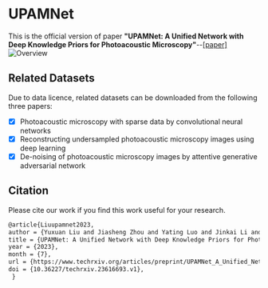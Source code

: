 # UPAMNet
This is the official version of paper **"UPAMNet: A Unified Network with Deep Knowledge Priors for Photoacoustic Microscopy"**--[[paper]](https://www.techrxiv.org/articles/preprint/UPAMNet_A_Unified_Network_with_Deep_Knowledge_Priors_for_Photoacoustic_Microscopy/23616693)
![Overview](https://github.com/Lrnyux/UPAMNet/assets/86871168/f6f1ee3f-195a-4409-9c70-4264af2abf53)


## Related Datasets
Due to data licence, related datasets can be downloaded from the following three papers:
- [x] Photoacoustic microscopy with sparse data by convolutional neural networks
- [x] Reconstructing undersampled photoacoustic microscopy images using deep learning
- [x] De-noising of photoacoustic microscopy images by attentive generative adversarial network

## Citation
Please cite our work if you find this work useful for your research.
```latex
@article{Liuupamnet2023,
author = {Yuxuan Liu and Jiasheng Zhou and Yating Luo and Jinkai Li and Sung-Liang Chen and Yao Guo and Guang-Zhong Yang},
title = {UPAMNet: A Unified Network with Deep Knowledge Priors for Photoacoustic Microscopy},
year = {2023},
month = {7},
url = {https://www.techrxiv.org/articles/preprint/UPAMNet_A_Unified_Network_with_Deep_Knowledge_Priors_for_Photoacoustic_Microscopy/23616693},
doi = {10.36227/techrxiv.23616693.v1},
 } 
  
```
